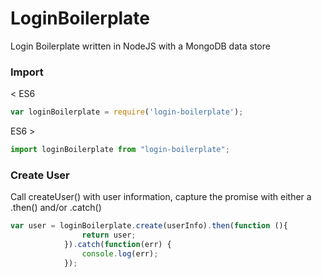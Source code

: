 # LoginBoilerplate
Login Boilerplate written in NodeJS with a MongoDB data store

### Import
< ES6
```js 
var loginBoilerplate = require('login-boilerplate');
```
ES6 >
```js
import loginBoilerplate from "login-boilerplate";
```

### Create User
Call createUser() with user information, capture the promise with either a .then() and/or .catch()
```js
var user = loginBoilerplate.create(userInfo).then(function (){
                return user;
            }).catch(function(err) {
                console.log(err);
            });
```


